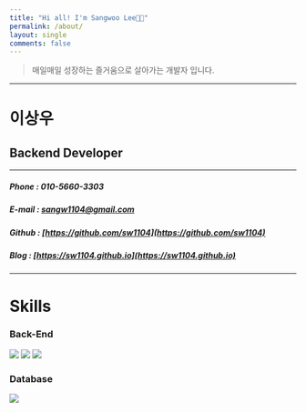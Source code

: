 ```yaml
---
title: "Hi all! I'm Sangwoo Lee👋🏻"
permalink: /about/
layout: single
comments: false
---
```


> 매일매일 성장하는 즐거움으로 살아가는 개발자 입니다.

****
# 이상우
## Backend Developer
****
##### Phone : 010-5660-3303
##### E-mail : sangw1104@gmail.com
##### Github : [https://github.com/sw1104](https://github.com/sw1104)
##### Blog : [https://sw1104.github.io](https://sw1104.github.io)
****
# Skills
### Back-End
<img src="https://img.shields.io/badge/JavaScript-FFCA28?style=flat-square&logo=javascript&logoColor=white"/>
<img src="https://img.shields.io/badge/Node.js-008000?style=flat-square&logo=Node.js&logoColor=white"/>
<img src="https://img.shields.io/badge/Express-000080?style=flat-square&logo=Express&logoColor=white"/>

### Database
<img src="https://img.shields.io/badge/ MySQL8.0-6441a5?style=flat-square&logo=MySQL&logoColor=white"/>